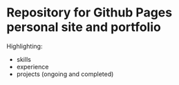 # Repository for Github Pages personal site and portfolio

Highlighting:
* skills
* experience
* projects (ongoing and completed)
